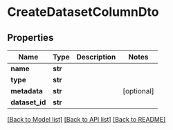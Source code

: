 # CreateDatasetColumnDto

## Properties
Name | Type | Description | Notes
------------ | ------------- | ------------- | -------------
**name** | **str** |  | 
**type** | **str** |  | 
**metadata** | **str** |  | [optional] 
**dataset_id** | **str** |  | 

[[Back to Model list]](../README.md#documentation-for-models) [[Back to API list]](../README.md#documentation-for-api-endpoints) [[Back to README]](../README.md)

